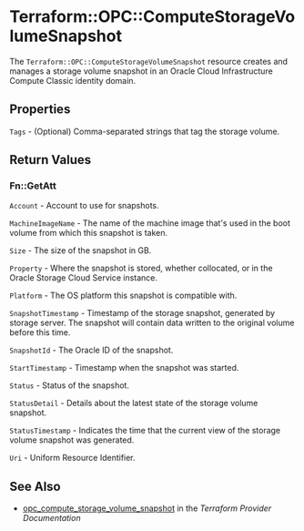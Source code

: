 # Terraform::OPC::ComputeStorageVolumeSnapshot

The ``Terraform::OPC::ComputeStorageVolumeSnapshot`` resource creates and manages a storage volume snapshot in an Oracle Cloud Infrastructure Compute Classic identity domain.

## Properties

`Tags` - (Optional) Comma-separated strings that tag the storage volume.


## Return Values

### Fn::GetAtt

`Account` - Account to use for snapshots.

`MachineImageName` - The name of the machine image that's used in the boot volume from which this snapshot is taken.

`Size` - The size of the snapshot in GB.

`Property` - Where the snapshot is stored, whether collocated, or in the Oracle Storage Cloud Service instance.

`Platform` - The OS platform this snapshot is compatible with.

`SnapshotTimestamp` - Timestamp of the storage snapshot, generated by storage server. The snapshot will contain data written to the original volume before this time.

`SnapshotId` - The Oracle ID of the snapshot.

`StartTimestamp` - Timestamp when the snapshot was started.

`Status` - Status of the snapshot.

`StatusDetail` - Details about the latest state of the storage volume snapshot.

`StatusTimestamp` - Indicates the time that the current view of the storage volume snapshot was generated.

`Uri` - Uniform Resource Identifier.

## See Also

* [opc_compute_storage_volume_snapshot](https://www.terraform.io/docs/providers/opc/r/compute_storage_volume_snapshot.html) in the _Terraform Provider Documentation_